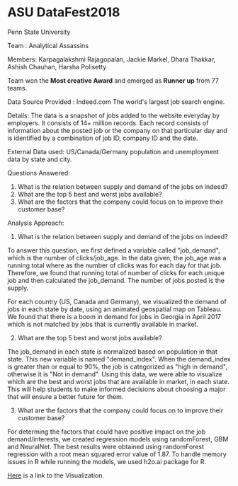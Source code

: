 # ASU DataFest2018
Penn State University

Team : Analytical Assassins

Members: Karpagalakshmi Rajagopalan, Jackie Markel, Dhara Thakkar, Ashish Chauhan, Harsha Polisetty

Team won the **Most creative Award** and emerged as **Runner up** from 77 teams.

Data Source Provided : Indeed.com The world's largest job search engine.

Details: The data is a snapshot of jobs added to the website everyday by employers. It consists of 14+ million records. Each record consists of information about the posted job or the company on that particular day and is identified by a combination of job ID, company ID and the date.

External Data used: US/Canada/Germany population and unemployment data by state and city.

Questions Answered:

1) What is the relation between supply and demand of the jobs on indeed?
2) What are the top 5 best and worst jobs available?
3) What are the factors that the company could focus on to improve their customer base?

Analysis Approach:

1) What is the relation between supply and demand of the jobs on indeed?

To answer this question, we first defined a variable called "job_demand", which is the number of clicks/job_age. In the data given, the job_age was a running total where as the number of clicks was for each day for that job. Therefore, we found that running total of number of clicks for each unique job and then calculated the job_demand. The number of jobs posted is the supply.


For each country (US, Canada and Germany), we visualized the demand of jobs in each state by date, using an animated geospatial map on Tableau.  We found that there is a boom in demand for jobs in Georgia in April 2017 which is not matched by jobs that is currently available in market.

2) What are the top 5 best and worst jobs available?

The job_demand in each state is normalized based on population in that state. This new variable is named "demand_index". When the demand_index is greater than or equal to 90%, the job is categorized as "high in demand", otherwise it is "Not in demand". Using this data, we were able to visualize which are the best and worst jobs that are available in market, in each state. This will help students to make informed decisions about choosing a major that will ensure a better future for them.

3) What are the factors that the company could focus on to improve their customer base?

For determing the factors that could have positive impact on the job demand/interests, we created regression models using randomForest, GBM and NeuralNet. The best results were obtained using randomForest regression with a root mean squared error value of 1.87. To handle memory issues in R while running the models, we used h2o.ai package for R.

[Here](https://public.tableau.com/profile/ashish5852#!/vizhome/DataFest1/Story1?publish=yes) is a link to the Visualization.
